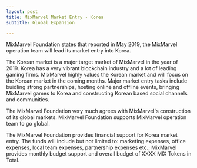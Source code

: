 ```yaml
---
layout: post
title: MixMarvel Market Entry - Korea
subtitle: Global Expansion

---
```


MixMarvel Foundation states that reported in May 2019, the MixMarvel operation team will lead its market entry into Korea.

The Korean market is a major target market of MixMarvel in the year of 2019. Korea has a very vibrant blockchain industry and a lot of leading gaming firms. MixMarvel highly values the Korean market and will focus on the Korean market in the coming months. Major market entry tasks include buidling strong partnerships, hosting online and offline events, bringing MixMarvel games to Korea and constructing Korean based social channels and communities. 

The MixMarvel Foundation very much agrees with MixMarvel's construction of its global markets. MixMarvel Foundation supports MixMarvel operation team to go global. 

The MixMarvel Foundation provides financial support for Korea market entry. The funds will include but not limited to: marketing expenses, office expenses, local team expenses, partnership expenses etc.; MixMarvel provides monthly budget support and overall budget of XXXX MIX Tokens in Total.

